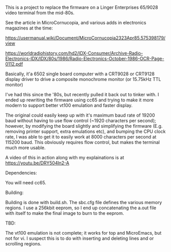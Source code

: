 This is a project to replace the firmware on a Linger Enterprises 65/9028 video terminal from the mid-80s.

See the article in MicroCornucopia, and various adds in electronics magazines at the time:

https://usermanual.wiki/Document/MicroCornucopia2323Apr85.575398179/view

https://worldradiohistory.com/hd2/IDX-Consumer/Archive-Radio-Electronics-IDX/IDX/80s/1986/Radio-Electronics-October-1986-OCR-Page-0112.pdf

Basically, it'a 6502 single board computer with a CRT9028 or CRT9128 display driver to drive a composite monochrome monitor (or 15.75kHz TTL monitor)

I've had this since the '80s, but recently pulled it back out to tinker with.  I ended up rewriting the firmware using cc65 and trying to make it more modern to support better vt100 emulation and faster display.

The original could easily keep up with it's maximum baud rate of 19200 baud without having to use flow control (~1920 characters per second); however, by modifying the board slightly and simplifying the firmware (E.g. removing printer support, extra emulations etc), and bumping the CPU clock rate, I was able to get it to easily work at 8000 characters per second at 115200 baud.  This obviously requires flow control, but makes the terminal much more usable.

A video of this in action along with my explainations is at https://youtu.be/DRY504ln2-A

Dependencies:

You will need cc65.

Building:

Building is done with build.sh.  The sbc.cfg file defines the various memory regions.  I use a 256kbit eeprom, so I end up concatenating the a.out file with itself to make the final image to burn to the eeprom.

TBD:

The vt100 emulation is not complete; it works for top and MicroEmacs, but not for vi.  I suspect this is to do with inserting and deleting lines and or scrolling regions.


